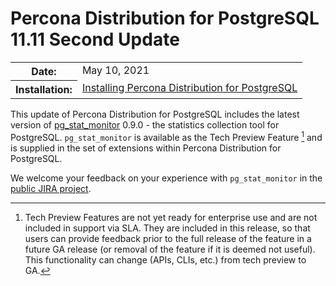 # Percona Distribution for PostgreSQL 11.11 Second Update



<table class="docutils field-list" frame="void" rules="none">
  <colgroup>
    <col class="field-name">
    <col class="field-body">
  </colgroup>
  <tbody valign="top">
    <tr class="field-odd field">
      <th class="field-name">Date:</th>
      <td class="field-body">May 10, 2021</td>
    </tr>
    <tr class="field-even field">
      <th class="field-name">Installation:</th>
      <td class="field-body">
        <a class="reference external" href="https://www.percona.com/doc/postgresql/11/installing.html#">Installing Percona Distribution for PostgreSQL</a></td>
    </tr>
  </tbody>
</table> 

This update of Percona Distribution for PostgreSQL includes the latest version of [pg_stat_monitor](https://github.com/percona/pg_stat_monitor) 0.9.0 - the statistics collection tool for PostgreSQL. `pg_stat_monitor` is available as the Tech Preview Feature [^1] and is supplied in the set of extensions within Percona Distribution for PostgreSQL.

We welcome your feedback on your experience with `pg_stat_monitor` in the [public JIRA project](https://jira.percona.com/projects/DISTPG).


[^1]: Tech Preview Features are not yet ready for enterprise use and are not included in support via SLA. They are included in this release, so that users can provide feedback prior to the full release of the feature in a future GA release (or removal of the feature if it is deemed not useful). This functionality can change (APIs, CLIs, etc.) from tech preview to GA.
